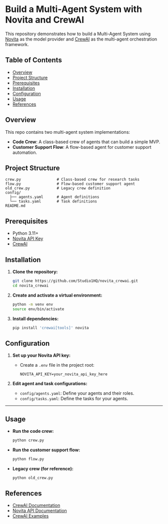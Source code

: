 # Build a Multi-Agent System with Novita and CrewAI

This repository demonstrates how to build a Multi-Agent System using [Novita](https://novita.ai/) as the model provider and [CrewAI](https://docs.crewai.com/) as the multi-agent orchestration framework.

## Table of Contents

- [Overview](#overview)
- [Project Structure](#project-structure)
- [Prerequisites](#prerequisites)
- [Installation](#installation)
- [Configuration](#configuration)
- [Usage](#usage)
- [References](#references)

## Overview

This repo contains two multi-agent system implementations:
- **Code Crew**: A class-based crew of agents that can build a simple MVP.
- **Customer Support Flow**: A flow-based agent for customer support automation.

## Project Structure

```
crew.py                # Class-based crew for research tasks
flow.py                # Flow-based customer support agent
old_crew.py            # Legacy crew definition
config/
  ├── agents.yaml      # Agent definitions
  └── tasks.yaml       # Task definitions
README.md
```

## Prerequisites

- Python 3.11+
- [Novita API Key](https://novita.ai/)
- [CrewAI](https://pypi.org/project/crewai/)


## Installation

1. **Clone the repository:**
   ```sh
   git clone https://github.com/Studio1HQ/novita_crewai.git
   cd novita_crewai
   ```

2. **Create and activate a virtual environment:**
   ```sh
   python -m venv env
   source env/bin/activate
   ```

3. **Install dependencies:**
   ```sh
   pip install 'crewai[tools]' novita
   ```

## Configuration

1. **Set up your Novita API key:**
   - Create a `.env` file in the project root:
     
     ```
     NOVITA_API_KEY=your_novita_api_key_here
     ```

2. **Edit agent and task configurations:**
   - `config/agents.yaml`: Define your agents and their roles.
   - `config/tasks.yaml`: Define the tasks for your agents.

---

## Usage

- **Run the code crew:**
  ```sh
  python crew.py
  ```

- **Run the customer support flow:**
  ```sh
  python flow.py
  ```

- **Legacy crew (for reference):**
  ```sh
  python old_crew.py
  ```

## References

- [CrewAI Documentation](https://docs.crewai.com/)
- [Novita API Documentation](https://novita.ai/docs/guides/introduction)
- [CrewAI Examples](https://docs.crewai.com/en/examples/example)
